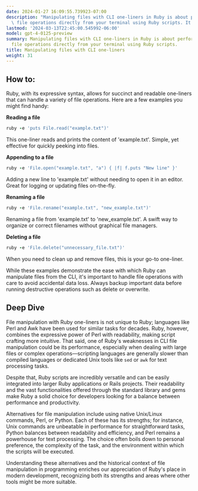```yaml
---
date: 2024-01-27 16:09:55.739923-07:00
description: "Manipulating files with CLI one-liners in Ruby is about performing common\
  \ file operations directly from your terminal using Ruby scripts. It's a powerful\u2026"
lastmod: '2024-03-13T22:45:00.545992-06:00'
model: gpt-4-0125-preview
summary: Manipulating files with CLI one-liners in Ruby is about performing common
  file operations directly from your terminal using Ruby scripts.
title: Manipulating files with CLI one-liners
weight: 31
---
```


## How to:
Ruby, with its expressive syntax, allows for succinct and readable one-liners that can handle a variety of file operations. Here are a few examples you might find handy:

**Reading a file**

```ruby
ruby -e 'puts File.read("example.txt")'
```

This one-liner reads and prints the content of 'example.txt'. Simple, yet effective for quickly peeking into files.

**Appending to a file**

```ruby
ruby -e 'File.open("example.txt", "a") { |f| f.puts "New line" }'
```

Adding a new line to 'example.txt' without needing to open it in an editor. Great for logging or updating files on-the-fly.

**Renaming a file**

```ruby
ruby -e 'File.rename("example.txt", "new_example.txt")'
```

Renaming a file from 'example.txt' to 'new_example.txt'. A swift way to organize or correct filenames without graphical file managers.

**Deleting a file**

```ruby
ruby -e 'File.delete("unnecessary_file.txt")'
```

When you need to clean up and remove files, this is your go-to one-liner.

While these examples demonstrate the ease with which Ruby can manipulate files from the CLI, it's important to handle file operations with care to avoid accidental data loss. Always backup important data before running destructive operations such as delete or overwrite.

## Deep Dive
File manipulation with Ruby one-liners is not unique to Ruby; languages like Perl and Awk have been used for similar tasks for decades. Ruby, however, combines the expressive power of Perl with readability, making script crafting more intuitive. That said, one of Ruby's weaknesses in CLI file manipulation could be its performance, especially when dealing with large files or complex operations—scripting languages are generally slower than compiled languages or dedicated Unix tools like `sed` or `awk` for text processing tasks.

Despite that, Ruby scripts are incredibly versatile and can be easily integrated into larger Ruby applications or Rails projects. Their readability and the vast functionalities offered through the standard library and gems make Ruby a solid choice for developers looking for a balance between performance and productivity.

Alternatives for file manipulation include using native Unix/Linux commands, Perl, or Python. Each of these has its strengths; for instance, Unix commands are unbeatable in performance for straightforward tasks, Python balances between readability and efficiency, and Perl remains a powerhouse for text processing. The choice often boils down to personal preference, the complexity of the task, and the environment within which the scripts will be executed.

Understanding these alternatives and the historical context of file manipulation in programming enriches our appreciation of Ruby's place in modern development, recognizing both its strengths and areas where other tools might be more suitable.
